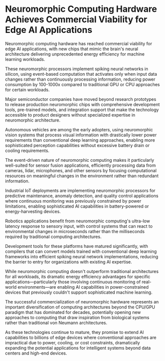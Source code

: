 # Neuromorphic Computing Hardware Achieves Commercial Viability for Edge AI Applications

Neuromorphic computing hardware has reached commercial viability for edge AI applications, with new chips that mimic the brain's neural architecture delivering unprecedented energy efficiency for machine learning workloads.

These neuromorphic processors implement spiking neural networks in silicon, using event-based computation that activates only when input data changes rather than continuously processing information, reducing power consumption by 100-1000x compared to traditional GPU or CPU approaches for certain workloads.

Major semiconductor companies have moved beyond research prototypes to release production neuromorphic chips with comprehensive development tools, pre-trained models, and integration support that make the technology accessible to product designers without specialized expertise in neuromorphic architecture.

Autonomous vehicles are among the early adopters, using neuromorphic vision systems that process visual information with drastically lower power requirements than conventional deep learning approaches, enabling more sophisticated perception capabilities without excessive battery drain or cooling requirements.

The event-driven nature of neuromorphic computing makes it particularly well-suited for sensor fusion applications, efficiently processing data from cameras, lidar, microphones, and other sensors by focusing computational resources on meaningful changes in the environment rather than redundant information.

Industrial IoT deployments are implementing neuromorphic processors for predictive maintenance, anomaly detection, and quality control applications where continuous monitoring was previously constrained by power limitations, enabling sophisticated AI capabilities in battery-powered or energy-harvesting devices.

Robotics applications benefit from neuromorphic computing's ultra-low latency response to sensory input, with control systems that can react to environmental changes in microseconds rather than the milliseconds required by traditional computing architectures.

Development tools for these platforms have matured significantly, with compilers that can convert models trained with conventional deep learning frameworks into efficient spiking neural network implementations, reducing the barrier to entry for organizations with existing AI expertise.

While neuromorphic computing doesn't outperform traditional architectures for all workloads, its dramatic energy efficiency advantages for specific applications—particularly those involving continuous monitoring of real-world environments—are enabling AI capabilities in power-constrained devices that previously couldn't support sophisticated machine learning.

The successful commercialization of neuromorphic hardware represents an important diversification of computing architectures beyond the CPU/GPU paradigm that has dominated for decades, potentially opening new approaches to computing that draw inspiration from biological systems rather than traditional von Neumann architectures.

As these technologies continue to mature, they promise to extend AI capabilities to billions of edge devices where conventional approaches are impractical due to power, cooling, or cost constraints, dramatically expanding the potential applications for intelligent systems beyond data centers and high-end devices.